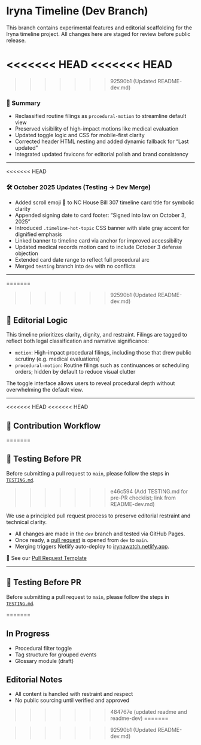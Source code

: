 # Iryna Timeline (Dev Branch)

This branch contains experimental features and editorial scaffolding for the Iryna timeline project. All changes here are staged for review before public release.

<<<<<<< HEAD
<<<<<<< HEAD
=======
>>>>>>> 92590b1 (Updated README-dev.md)
### 🧾 Summary 

- Reclassified routine filings as `procedural-motion` to streamline default view  
- Preserved visibility of high-impact motions like medical evaluation  
- Updated toggle logic and CSS for mobile-first clarity  
- Corrected header HTML nesting and added dynamic fallback for “Last updated”  
- Integrated updated favicons for editorial polish and brand consistency

---

<<<<<<< HEAD
### 🛠️ October 2025 Updates (Testing → Dev Merge)

- Added scroll emoji 📜 to NC House Bill 307 timeline card title for symbolic clarity  
- Appended signing date to card footer: “Signed into law on October 3, 2025”  
- Introduced `.timeline-hot-topic` CSS banner with slate gray accent for dignified emphasis  
- Linked banner to timeline card via anchor for improved accessibility  
- Updated medical records motion card to include October 3 defense objection  
- Extended card date range to reflect full procedural arc  
- Merged `testing` branch into `dev` with no conflicts

---


=======
>>>>>>> 92590b1 (Updated README-dev.md)
## 🧠 Editorial Logic

This timeline prioritizes clarity, dignity, and restraint. Filings are tagged to reflect both legal classification and narrative significance:

- `motion`: High-impact procedural filings, including those that drew public scrutiny (e.g. medical evaluations)
- `procedural-motion`: Routine filings such as continuances or scheduling orders; hidden by default to reduce visual clutter

The toggle interface allows users to reveal procedural depth without overwhelming the default view.

---

<<<<<<< HEAD
<<<<<<< HEAD
## 🧠 Contribution Workflow
=======
## 🧪 Testing Before PR

Before submitting a pull request to `main`, please follow the steps in [`TESTING.md`](./TESTING.md).
>>>>>>> e46c594 (Add TESTING.md for pre-PR checklist; link from README-dev.md)

We use a principled pull request process to preserve editorial restraint and technical clarity.

- All changes are made in the `dev` branch and tested via GitHub Pages.
- Once ready, a [pull request](https://github.com/CharlieFox84/irynawatch/compare/main...dev) is opened from `dev` to `main`.
- Merging triggers Netlify auto-deploy to [irynawatch.netlify.app](https://irynawatch.netlify.app/).

📄 See our [Pull Request Template](./PULL_REQUEST_TEMPLATE.md)

---

## 🧪 Testing Before PR

Before submitting a pull request to `main`, please follow the steps in [`TESTING.md`](./TESTING.md).



=======
## In Progress
- Procedural filter toggle
- Tag structure for grouped events
- Glossary module (draft)

## Editorial Notes
- All content is handled with restraint and respect
- No public sourcing until verified and approved
>>>>>>> 484767e (updated readme and readme-dev)
=======

>>>>>>> 92590b1 (Updated README-dev.md)
